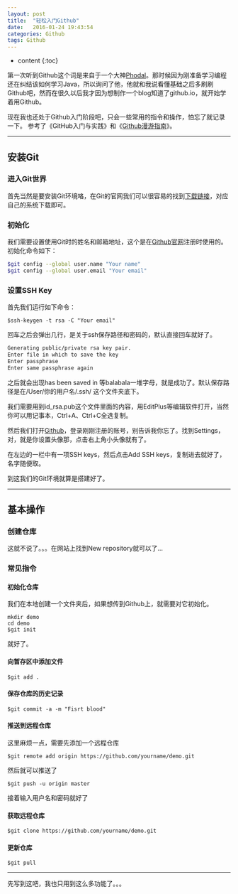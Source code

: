 ```yaml
---
layout: post
title:  "轻松入门Github"
date:   2016-01-24 19:43:54
categories: Github
tags: Github
---
```


* content
{:toc}


第一次听到Github这个词是来自于一个大神[Phodal](https://www.phodal.com/)。那时候因为刚准备学习编程还在纠结该如何学习Java，所以询问了他，他就和我说看懂基础之后多刷刷Github吧，然而在很久以后我才因为想制作一个blog知道了github.io，就开始学着用Github。

现在我也还处于Github入门阶段吧，只会一些常用的指令和操作，怕忘了就记录一下。
参考了《GitHub入门与实践》和《[Github漫游指南](http://github.phodal.com/)》。

----------

## 安装Git

### 进入Git世界

首先当然是要安装Git环境咯，在Git的官网我们可以很容易的找到[下载链接](http://git-scm.com/download/)，对应自己的系统下载即可。

### 初始化

我们需要设置使用Git时的姓名和邮箱地址，这个是在[Github官网](https://www.github.com)注册时使用的。初始化命令如下：

```bash
$git config --global user.name "Your name"
$git config --global user.email "Your email"
```

### 设置SSH Key

首先我们运行如下命令：
	
	$ssh-keygen -t rsa -C "Your email" 

回车之后会弹出几行，是关于ssh保存路径和密码的，默认直接回车就好了。

```bash
Generating public/private rsa key pair.
Enter file in which to save the key
Enter passphrase
Enter same passphrase again
```

之后就会出现has been saved in 等balabala一堆字母，就是成功了。默认保存路径是在/User/你的用户名/.ssh/ 这个文件夹底下。

我们需要用到id_rsa.pub这个文件里面的内容，用EditPlus等编辑软件打开，当然你可以用记事本，Ctrl+A、Ctrl+C全选复制。

然后我们打开[Github](https://www.github.com)，登录刚刚注册的账号，别告诉我你忘了。找到Settings，对，就是你设置头像那，点击右上角小头像就有了。

在左边的一栏中有一项SSH keys，然后点击Add SSH keys，复制进去就好了，名字随便取。

到这我们的Git环境就算是搭建好了。

----------

## 基本操作
 
### 创建仓库

这就不说了。。。在网站上找到New repository就可以了...

### 常见指令

#### 初始化仓库

我们在本地创建一个文件夹后，如果想传到Github上，就需要对它初始化。

```
mkdir demo
cd demo
$git init
```

就好了。

#### 向暂存区中添加文件

	$git add .

#### 保存仓库的历史记录

	$git commit -a -m "Fisrt blood"

#### 推送到远程仓库

这里麻烦一点，需要先添加一个远程仓库

	$git remote add origin https://github.com/yourname/demo.git

然后就可以推送了

	$git push -u origin master

接着输入用户名和密码就好了

#### 获取远程仓库

	$git clone https://github.com/yourname/demo.git

#### 更新仓库

	$git pull


----------
先写到这吧，我也只用到这么多功能了。。。



